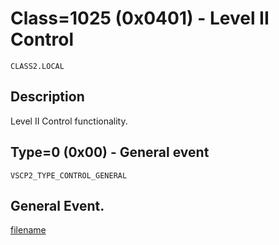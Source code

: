# Class=1025 (0x0401) - Level II Control

    CLASS2.LOCAL

## Description

Level II Control functionality.
## Type=0 (0x00) - General event
    VSCP2_TYPE_CONTROL_GENERAL
General Event.
----

[filename](./bottom_copyright.md ':include')